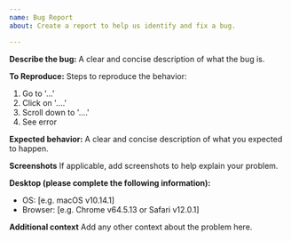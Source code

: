 ```yaml
---
name: Bug Report
about: Create a report to help us identify and fix a bug.

---
```

**Describe the bug:**
A clear and concise description of what the bug is.

**To Reproduce:**
Steps to reproduce the behavior:
1. Go to '...'
2. Click on '....'
3. Scroll down to '....'
4. See error

**Expected behavior:**
A clear and concise description of what you expected to happen.

**Screenshots**
If applicable, add screenshots to help explain your problem.

**Desktop (please complete the following information):**
 - OS: [e.g. macOS v10.14.1]
 - Browser: [e.g. Chrome v64.5.13 or Safari v12.0.1]

**Additional context**
Add any other context about the problem here.
